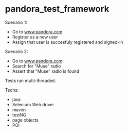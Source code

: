 # pandora_test_framework

Scenario 1:
- Go to www.pandora.com
- Register as a new user
- Assign that user is succesfuly registered and signed-in

Scenario 2:
- Go to www.pandora.com
- Search for "Muse" radio
- Assert that "Muse" radio is found

Tests run multi-threaded.

Techs:

- java
- Selenium Web driver
- maven
- testNG
- page objects
- POI
